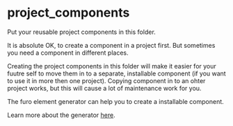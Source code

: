 # project_components
Put your reusable project components in this folder. 

It is absolute OK, to create a component in a project first. But sometimes you need a component in different places. 

Creating the project components in this folder will make it easier for your fuutre self to move them in to a separate,  installable component 
(if you want to use it in more then one project). Copying component in to an ohter project works, but this will cause a
lot of maintenance work for you.

The furo element generator can help you to create a installable component.

Learn more about the generator [here](https://furo.pro/guide/md/starterpacks/). 


